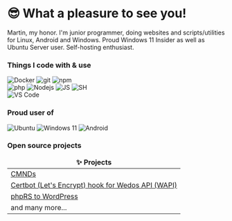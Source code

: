 <h1>😎 What a pleasure to see you!</h1>


<p>Martin, my honor. I'm junior programmer, doing websites and scripts/utilities for Linux, Android and Windows. Proud Windows 11 Insider as well as Ubuntu Server user. Self-hosting enthusiast.</p>
<h3>Things I code with & use</h3>
<p>
  <img alt="Docker" src="https://img.shields.io/badge/docker-%230db7ed.svg?style=for-the-badge&logo=docker&logoColor=white" />
  <img alt="git" src="https://img.shields.io/badge/Gitea-34495E?style=for-the-badge&logo=gitea&logoColor=5D9425" />
  <img alt="npm" src="https://img.shields.io/badge/NPM-%23CB3837.svg?style=for-the-badge&logo=npm&logoColor=white" />
  <br>
  <img alt="php" src="https://img.shields.io/badge/php-%23777BB4.svg?style=for-the-badge&logo=php&logoColor=white" />
  <img alt="Nodejs" src="https://img.shields.io/badge/node.js-6DA55F?style=for-the-badge&logo=node.js&logoColor=white" />
  <img alt="JS" src="https://img.shields.io/badge/javascript-%23323330.svg?style=for-the-badge&logo=javascript&logoColor=%23F7DF1E" />
  <img alt="SH" src="https://img.shields.io/badge/shell_script-%23121011.svg?style=for-the-badge&logo=gnu-bash&logoColor=white" />
  <br>
  <img alt="VS Code" src="https://img.shields.io/badge/Visual%20Studio%20Code-0078d7.svg?style=for-the-badge&logo=visual-studio-code&logoColor=white" />
  <br>
</p>
<h3>Proud user of</h3>
<p>
  <img alt="Ubuntu" src="https://img.shields.io/badge/Ubuntu-E95420?style=for-the-badge&logo=ubuntu&logoColor=white" />
  <img alt="Windows 11" src="https://img.shields.io/badge/Windows%2011-%230079d5.svg?style=for-the-badge&logo=Windows%2011&logoColor=white" />
  <img alt="Android" src="https://img.shields.io/badge/Android-3DDC84?style=for-the-badge&logo=android&logoColor=white" />
</p>
<h3>Open source projects</h3>
<table>
  <thead align="center">
    <tr border: none;>
      <td><b>✨ Projects</b></td>
    </tr>
  </thead>
  <tbody>
    <tr>
      <td><a href="https://github.com/maskalix/cmnds">CMNDs</a></td>
    </tr>
    <tr>
      <td><a href="https://github.com/maskalix/wedos-api">Certbot (Let's Encrypt) hook for Wedos API (WAPI)</a></td>
    </tr>
    <tr>
      <td><a href="https://github.com/maskalix/phprs-to-wordpress-db-transfer">phpRS to WordPress</a></td>
    </tr>
    <tr>
      <td>and many more...</td>
    </tr>
  </tbody>
</table>
